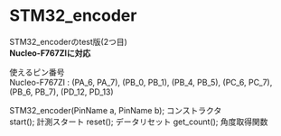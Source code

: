 # STM32_encoder  
STM32_encoderのtest版(2つ目)  
**Nucleo-F767ZIに対応**  
  
使えるピン番号  
Nucleo-F767ZI : (PA_6, PA_7), (PB_0, PB_1), (PB_4, PB_5), (PC_6, PC_7), (PB_6, PB_7), (PD_12, PD_13)  

STM32_encoder(PinName a, PinName b);        コンストラクタ  
start();                                    計測スタート
reset();                                    データリセット
get_count();                                角度取得関数
